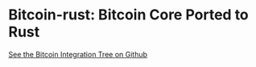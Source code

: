 # Bitcoin-rust: Bitcoin Core Ported to Rust

[See the Bitcoin Integration Tree on Github](https://github.com/bitcoin/bitcoin)